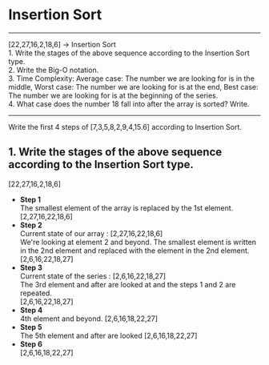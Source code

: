 # Insertion Sort
<hr>
[22,27,16,2,18,6] -> Insertion Sort<br>
1.  Write the stages of the above sequence according to the Insertion Sort type. <br>
2.	Write the Big-O notation.<br>
3.	Time Complexity: Average case: The number we are looking for is in the middle, Worst case: The number we are looking for is at the end, Best case: The number we are     looking for is at the beginning of the series.<br>
4.	What case does the number 18 fall into after the array is sorted? Write.<br>
<hr>
Write the first 4 steps of [7,3,5,8,2,9,4,15.6] according to Insertion Sort.<br>

<h2> 1.  Write the stages of the above sequence according to the Insertion Sort type. </h2>

[22,27,16,2,18,6] <br>
<ul> 
<li><b>Step 1</b> <br> </li>
The smallest element of the array is replaced by the 1st element. <br>
[2,27,16,22,18,6] 
<br>  
<li><b>Step 2</b> <br></li>
Current state of our array : [2,27,16,22,18,6] <br>
We're looking at element 2 and beyond. The smallest element is written in the 2nd element and replaced with the element in the 2nd element. <br>
[2,6,16,22,18,27]
<br>  
<li><b>Step 3</b> <br></li>
Current state of the series : [2,6,16,22,18,27] <br>
The 3rd element and after are looked at and the steps 1 and 2 are repeated. <br>
[2,6,16,22,18,27]
<br>  
<li><b>Step 4</b> <br></li>
4th element and beyond.
[2,6,16,18,22,27]
<br>  
<li><b>Step 5</b> <br></li>
The 5th element and after are looked
[2,6,16,18,22,27]
<br>  
<li><b>Step 6</b> <br></li>
[2,6,16,18,22,27]
</ol>
